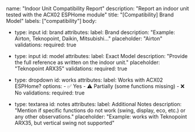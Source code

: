 name: "Indoor Unit Compatibility Report"
description: "Report an indoor unit tested with the ACX02 ESPHome module"
title: "[Compatibility] Brand Model"
labels: ["compatibility"]
body:
  - type: input
    id: brand
    attributes:
      label: Brand
      description: "Example: Airton, Teknopoint, Daikin, Mitsubishi..."
      placeholder: "Airton"
    validations:
      required: true

  - type: input
    id: model
    attributes:
      label: Exact Model
      description: "Provide the full reference as written on the indoor unit."
      placeholder: "Teknopoint ARX35"
    validations:
      required: true

  - type: dropdown
    id: works
    attributes:
      label: Works with ACX02 ESPHome?
      options:
        - ✅ Yes
        - ⚠️ Partially (some functions missing)
        - ❌ No
    validations:
      required: true

  - type: textarea
    id: notes
    attributes:
      label: Additional Notes
      description: "Mention if specific functions do not work (swing, display, eco, etc.) or any other observations."
      placeholder: "Example: works with Teknopoint ARX35, but vertical swing not supported"
